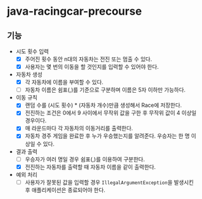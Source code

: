 # java-racingcar-precourse

## 기능
- 시도 횟수 입력
  - [x] 주어진 횟수 동안 n대의 자동차는 전진 또는 멈출 수 있다. 
  - [x] 사용자는 몇 번의 이동을 할 것인지를 입력할 수 있어야 한다.
- 자동차 생성
  - [x] 각 자동차에 이름을 부여할 수 있다. 
  - [ ] 자동차 이름은 쉼표(,)를 기준으로 구분하며 이름은 5자 이하만 가능하다.
- 이동 규칙
  - [x] 랜덤 수를 (시도 횟수) * (자동차 개수)만큼 생성해서 Race에 저장한다.
  - [x] 전진하는 조건은 0에서 9 사이에서 무작위 값을 구한 후 무작위 값이 4 이상일 경우이다.
  - [x] 매 라운드마다 각 자동차의 이동거리를 출력한다.
  - [x] 자동차 경주 게임을 완료한 후 누가 우승했는지를 알려준다. 우승자는 한 명 이상일 수 있다.
- 결과 출력
  - [ ] 우승자가 여러 명일 경우 쉼표(,)를 이용하여 구분한다. 
  - [x] 전진하는 자동차를 출력할 때 자동차 이름을 같이 출력한다.
- 예외 처리
  - [ ] 사용자가 잘못된 값을 입력할 경우 `IllegalArgumentException`을 발생시킨 후 애플리케이션은 종료되어야 한다.